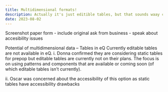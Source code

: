 ```yaml
---
title: Multidimensional formats!
description: Actually it's just editible tables, but that sounds waay cooler
date: 2023-08-02
---
```


Screenshot paper form - include original ask from business - speak about accesibility issues


Potential of multidimensional data – Tables in eQ
Currently editable tables are not available in eQ.
i.     Donna confirmed they are considering static tables for prepop but editable tables are currently not on their plans. The focus is on using patterns and components that are available or coming soon (of which editable tables isn’t currently).

ii.     Oscar was concerned about the accessibility of this option as static tables have accessibility drawbacks